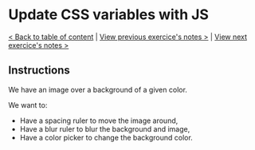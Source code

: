 # Update CSS variables with JS

[< Back to table of content](../README.md) |
[View previous exercice's notes >](../02-JS.and.CSS.Clock/Notes.md) |
[View next exercice's notes >](../04-Array.Cardio.Day.1/Notes.md)

## Instructions

We have an image over a background of a given color.

We want to:

- Have a spacing ruler to move the image around,
- Have a blur ruler to blur the background and image,
- Have a color picker to change the background color.
